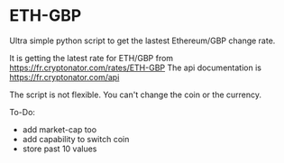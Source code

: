 # ETH-GBP
Ultra simple python script to get the lastest Ethereum/GBP change rate.

It is getting the latest rate for ETH/GBP from https://fr.cryptonator.com/rates/ETH-GBP
The api documentation is  https://fr.cryptonator.com/api

The script is not flexible. You can't change the coin or the currency. 

To-Do: 
- add market-cap too
- add capability to switch coin
- store past 10 values
